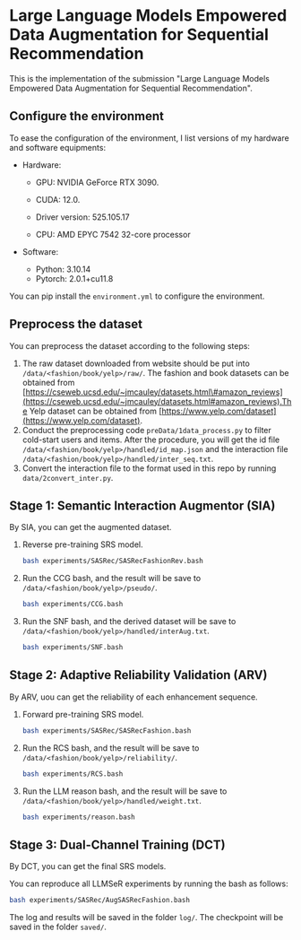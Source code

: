 # Large Language Models Empowered Data Augmentation for Sequential Recommendation

This is the implementation of the submission "Large Language Models Empowered Data Augmentation for Sequential Recommendation".

## Configure the environment

To ease the configuration of the environment, I list versions of my hardware and software equipments:

- Hardware:

  -  GPU:  NVIDIA GeForce RTX 3090.

  - CUDA: 12.0.
  - Driver version: 525.105.17
  - CPU: AMD EPYC 7542 32-core processor

- Software:

  - Python:  3.10.14
  - Pytorch:  2.0.1+cu11.8

You can pip install the `environment.yml` to configure the environment.

## Preprocess the dataset

You can preprocess the dataset according to the following steps:

1. The raw dataset downloaded from website should be put into `/data/<fashion/book/yelp>/raw/`. The fashion and book datasets can be obtained from [https://cseweb.ucsd.edu/~jmcauley/datasets.html\#amazon_reviews](https://cseweb.ucsd.edu/~jmcauley/datasets.html#amazon_reviews).The Yelp dataset can be obtained from [https://www.yelp.com/dataset](https://www.yelp.com/dataset). 
2. Conduct the preprocessing code `preData/1data_process.py` to filter cold-start users and items. After the procedure, you will get the id file  `/data/<fashion/book/yelp>/handled/id_map.json` and the interaction file  `/data/<fashion/book/yelp>/handled/inter_seq.txt`.
3. Convert the interaction file to the format used in this repo by running `data/2convert_inter.py`.

## Stage 1: Semantic Interaction Augmentor (SIA)

By SIA, you can get the augmented dataset.

1. Reverse pre-training SRS model.

   ```bash
   bash experiments/SASRec/SASRecFashionRev.bash
   ```

2. Run the CCG bash, and the result will be save to `/data/<fashion/book/yelp>/pseudo/`.

   ```bash
   bash experiments/CCG.bash
   ```

3. Run the SNF bash, and the derived dataset will be save to `/data/<fashion/book/yelp>/handled/interAug.txt`.

   ```bash
   bash experiments/SNF.bash
   ```

## Stage 2: Adaptive Reliability Validation (ARV)

By ARV, uou can get the reliability of each enhancement sequence.

1. Forward pre-training SRS model.

   ```bash
   bash experiments/SASRec/SASRecFashion.bash
   ```

2. Run the RCS bash, and the result will be save to `/data/<fashion/book/yelp>/reliability/`.

   ```bash
   bash experiments/RCS.bash
   ```

3. Run the LLM reason bash, and the result will be save to `/data/<fashion/book/yelp>/handled/weight.txt`.

   ```bash
   bash experiments/reason.bash
   ```

## Stage 3: Dual-Channel Training (DCT)

By DCT, you can get the final SRS models.

You can reproduce all LLMSeR experiments by running the bash as follows:

```bash
bash experiments/SASRec/AugSASRecFashion.bash
```

The log and results will be saved in the folder `log/`. The checkpoint will be saved in the folder `saved/`.